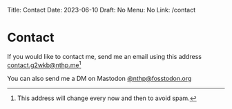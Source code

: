 Title: Contact
Date: 2023-06-10
Draft: No
Menu: No
Link: /contact

# Contact

If you would like to contact me, send me an email using this address [contact.g2wkb@nthp.me](mailto:contact.g2wkb@nthp.me)[^1]

You can also send me a DM on Mastodon [@nthp@fosstodon.org](https://fosstodon.org/@nthp)

[^1]: This address will change every now and then to avoid spam.
